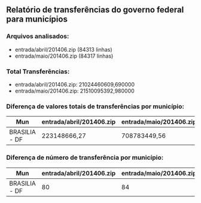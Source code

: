 ## Relatório de transferências do governo federal para municípios
### Arquivos analisados:
* entrada/abril/201406.zip (84313 linhas)
* entrada/maio/201406.zip (84317 linhas)
### Total Transferências:
* entrada/abril/201406.zip: 21024460609,690000
* entrada/maio/201406.zip: 21510095392,980000
### Diferença de valores totais de transferências por município:
| Mun | entrada/abril/201406.zip | entrada/maio/201406.zip | Diff | Percent |
| --- | --- | --- | --- | --- |
| BRASILIA - DF | 223148666,27 | 708783449,56 | 485634783,29 | 217,63 |
### Diferença de número de transferência por município:
| Mun | entrada/abril/201406.zip | entrada/maio/201406.zip | Diff | Percent |
| --- | --- | --- | --- | --- |
| BRASILIA - DF | 80 | 84 | 4 | 5 |
